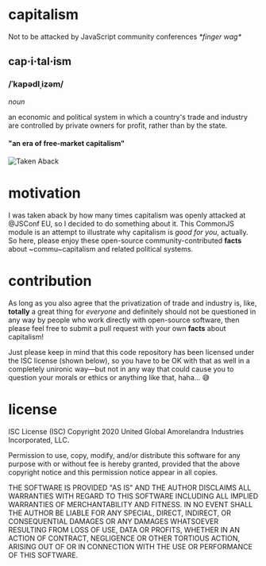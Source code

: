 # capitalism
Not to be attacked by JavaScript community conferences _\*finger wag\*_

## cap·i·tal·ism
### /ˈkapədlˌizəm/
_noun_

an economic and political system in which a country's trade and industry are controlled by private owners for profit, rather than by the state.

#### "an era of free-market capitalism"

![Taken Aback](https://i.imgur.com/qYc5pcN.jpg)

# motivation
I was taken aback by how many times capitalism was openly attacked at @JSConf EU, so I decided to do something about it. This CommonJS module is an attempt to illustrate why capitalism is _good for you_, actually. So here, please enjoy these open-source community-contributed **facts** about ~commu~capitalism and related political systems.

# contribution
As long as you also agree that the privatization of trade and industry is, like, **totally** a great thing for *everyone* and definitely should not be questioned in any way by people who work directly with open-source software, then please feel free to submit a pull request with your own **facts** about capitalism!

Just please keep in mind that this code repository has been licensed under the ISC license (shown below), so you have to be OK with that as well in a completely unironic way—but not in any way that could cause you to question your morals or ethics or anything like that, haha... 😅

# license
ISC License (ISC)
Copyright 2020 United Global Amorelandra Industries Incorporated, LLC.

Permission to use, copy, modify, and/or distribute this software for any purpose with or without fee is hereby granted, provided that the above copyright notice and this permission notice appear in all copies.

THE SOFTWARE IS PROVIDED "AS IS" AND THE AUTHOR DISCLAIMS ALL WARRANTIES WITH REGARD TO THIS SOFTWARE INCLUDING ALL IMPLIED WARRANTIES OF MERCHANTABILITY AND FITNESS. IN NO EVENT SHALL THE AUTHOR BE LIABLE FOR ANY SPECIAL, DIRECT, INDIRECT, OR CONSEQUENTIAL DAMAGES OR ANY DAMAGES WHATSOEVER RESULTING FROM LOSS OF USE, DATA OR PROFITS, WHETHER IN AN ACTION OF CONTRACT, NEGLIGENCE OR OTHER TORTIOUS ACTION, ARISING OUT OF OR IN CONNECTION WITH THE USE OR PERFORMANCE OF THIS SOFTWARE.